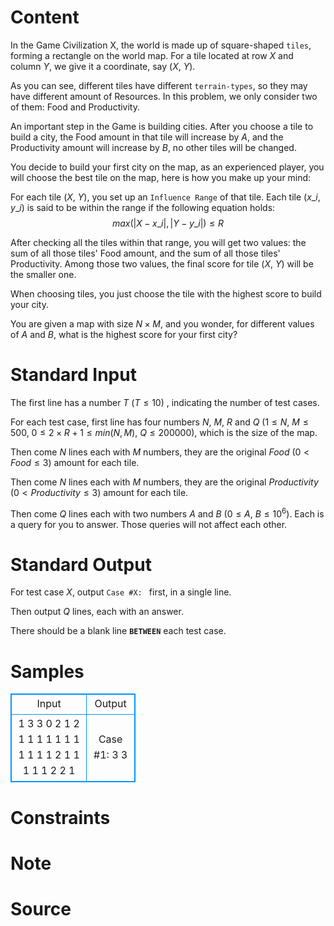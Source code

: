 
# Content

In the Game Civilization X, the world is made up of square-shaped `tiles`, forming a rectangle on the world map. For a tile located at row $X$ and column $Y$, we give it a coordinate, say ($X$, $Y$).

As you can see, different tiles have different `terrain-types`, so they may have different amount of Resources. In this problem, we only consider two of them: Food and Productivity.

An important step in the Game is building cities. After you choose a tile to build a city, the Food amount in that tile will increase by $A$, and the Productivity amount will increase by $B$, no other tiles will be changed.

You decide to build your first city on the map, as an experienced player, you will choose the best tile on the map, here is how you make up your mind:

For each tile ($X$, $Y$), you set up an `Influence Range` of that tile. Each tile ($x\_i$, $y\_i$) is said to be within the range if the following equation holds:
$$max(\left | X - x\_i \right |, \left | Y - y\_i \right |) \leq R$$

After checking all the tiles within that range, you will get two values: the sum of all those tiles' Food amount, and the sum of all those tiles' Productivity. Among those two values, the final score for tile ($X$, $Y$) will be the smaller one. 

When choosing tiles, you just choose the tile with the highest score to build your city.

You are given a map with size $N\times M$, and you wonder, for different values of $A$ and $B$, what is the highest score for your first city?

# Standard Input

The first line has a number $T$ ($T\leq 10$) , indicating the number of test cases.

For each test case, first line has four numbers $N$, $M$, $R$ and $Q$ ($1 \leq N$, $M \leq 500$, $0\leq 2\times R + 1 \leq min(N,M)$, $Q \leq 200000$), which is the size of the map.

Then come $N$ lines each with $M$ numbers, they are the original $Food$ ($0 < Food \leq 3$) amount for each tile.

Then come $N$ lines each with $M$ numbers, they are the original $Productivity$ ($0 < Productivity \leq 3$) amount for each tile.

Then come $Q$ lines each with two numbers $A$ and $B$ ($0 \leq A$, $B\leq 10^6$). Each is a query for you to answer. Those queries will not affect each other.

# Standard Output

For test case $X$, output `Case #X: ` first, in a single line.

Then output $Q$ lines, each with an answer.

There should be a blank line **``BETWEEN``** each test case.

# Samples

<style>
        table,table tr th, table tr td { border:1px solid #0094ff; }
        table { width: 200px; min-height: 25px; line-height: 25px; text-align: center; border-collapse: collapse;}   
    </style>
<table>
	<tr>
		<td>Input</td>
		<td>Output</td>
	</tr>
<tr><td>1
3 3 0 2
1 2 1
1 1 1
1 1 1
1 1 1
1 2 1
1 1 1
1 2
2 1</td><td>Case #1:
3
3</td></tr></table>


# Constraints



# Note



# Source


